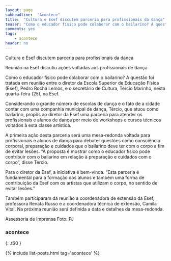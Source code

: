 ```yaml
---
layout: page
subheadline:  "Acontece"
title:  "Cultura e Esef discutem parceria para profissionais da dança"
teaser: "Como o educador físico pode colaborar com o bailarino? A questão foi tratada em reunião entre o diretor da Escola Superior de Educação Física (Esef), Pedro Rocha Lemos."
comments: yes
tags:
    - acontece
header: no
---
```

 Cultura e Esef discutem parceria para profissionais da dança

Reunião na Esef discutiu ações voltadas aos profissionais de dança

Como o educador físico pode colaborar com o bailarino? A questão foi tratada em reunião entre o diretor da Escola Superior de Educação Física (Esef), Pedro Rocha Lemos, e o secretário de Cultura, Tércio Marinho, nesta quarta-feira (25), na Esef.

Considerando o grande número de escolas de dança e o fato de a cidade contar com uma companhia municipal de dança, Tércio, que atuou como bailarino, propôs ao diretor da Esef uma parceria para atender os profissionais e alunos de dança por meio de workshops e cursos técnicos voltados à esta classe artística.

A primeira ação desta parceria será uma mesa-redonda voltada para profissionais e alunos de dança para debater questões como consciência corporal, preparação e cuidados que o bailarino deve ter com o corpo a fim de evitar lesões. “A proposta é mostrar como o educador físico pode contribuir com o bailarino em relação à preparação e cuidados com o corpo”, disse Tércio.

Para o diretor da Esef, a iniciativa é bem-vinda. “Esta parceria é fundamental para a formação dos alunos e também uma forma de contribuição da Esef com os artistas que utilizam o corpo, no sentido de evitar lesões.”

Também participaram da reunião a coordenadora de extensão da Esef, professora Renata Russo e a coordenadora técnica de extensão, Camila Vital. Na próxima reunião será definida a data e detalhes da mesa-redonda.

Assessoria de Imprensa
Foto: PJ


### acontece
{: .t60 }

{% include list-posts.html tag='acontece' %}
